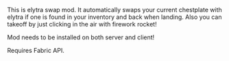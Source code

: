 This is elytra swap mod. It automatically swaps your current chestplate with elytra if one is found in your inventory and back when landing. Also you can takeoff by just clicking in the air with firework rocket!

Mod needs to be installed on both server and client!

Requires Fabric API.
